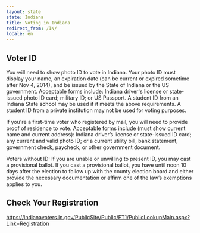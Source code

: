 ```yaml
---
layout: state
state: Indiana
title: Voting in Indiana
redirect_from: /IN/
locale: en
---
```


## Voter ID

You will need to show photo ID to vote in Indiana. Your photo ID must display your name, an expiration date (can be current or expired sometime after Nov 4, 2014), and be issued by the State of Indiana or the US government. Acceptable forms include: Indiana driver's license or state-issued photo ID card; military ID; or US Passport. A student ID from an Indiana State school may be used if it meets the above requirements. A student ID from a private institution may not be used for voting purposes.

If you're a first-time voter who registered by mail, you will need to provide proof of residence to vote. Acceptable forms include (must show current name and current address): Indiana driver’s license or state-issued ID card; any current and valid photo ID; or a current utility bill, bank statement, government check, paycheck, or other government document.

Voters without ID: If you are unable or unwilling to present ID, you may cast a provisional ballot. If you cast a provisional ballot, you have until noon 10 days after the election to follow up with the county election board and either provide the necessary documentation or affirm one of the law’s exemptions applies to you.

## Check Your Registration

<https://indianavoters.in.gov/PublicSite/Public/FT1/PublicLookupMain.aspx?Link=Registration>
